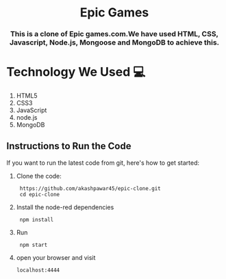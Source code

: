 
<h1 align="center" style="border-bottom: none;">Epic Games</h1>
<h3 align="center">This is a clone of Epic games.com.We have used HTML, CSS, Javascript, Node.js, Mongoose and MongoDB to achieve this.</h3>

# Technology We Used :computer: 

1. HTML5
2. CSS3
3. JavaScript
4. node.js
6. MongoDB


## Instructions to Run the Code 

If you want to run the latest code from git, here's how to get started:

1. Clone the code:

        https://github.com/akashpawar45/epic-clone.git
        cd epic-clone

2. Install the node-red dependencies

        npm install

3. Run

        npm start

3.  open your browser and visit

        localhost:4444


